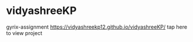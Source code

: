 # vidyashreeKP
gyrix-assignment 
https://vidyashreekp12.github.io/vidyashreeKP/   tap here to view project    
